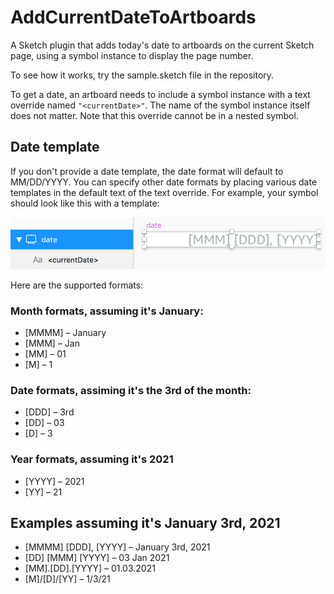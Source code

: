# AddCurrentDateToArtboards

A Sketch plugin that adds today's date to artboards on the current Sketch page, using a symbol instance to display the page number. 

To see how it works, try the sample.sketch file in the repository.

To get a date, an artboard needs to include a symbol instance with a text override named `"<currentDate>"`. The name of the symbol instance itself does not matter. Note that this override cannot be in a nested symbol.

## Date template
If you don't provide a date template, the date format will default to MM/DD/YYYY. You can specify other date formats by placing various date templates in the default text of the text override. For example, your symbol should look like this with a template:

<img src="/readme_images/Screen Shot 2019-03-10 at 3.08.46 PM.png" width="550">

Here are the supported formats:

### Month formats, assuming it's January:
* [MMMM] – January
* [MMM] – Jan
* [MM]  – 01
* [M] – 1

### Date formats, assiming it's the 3rd of the month:
* [DDD] – 3rd
* [DD] – 03
* [D] – 3

### Year formats, assuming it's 2021
* [YYYY] – 2021
* [YY] – 21

## Examples assuming it's January 3rd, 2021
* [MMMM] [DDD], [YYYY] – January 3rd, 2021
* [DD] [MMM] [YYYY] – 03 Jan 2021
* [MM].[DD].[YYYY] – 01.03.2021
* [M]/[D]/[YY] – 1/3/21
